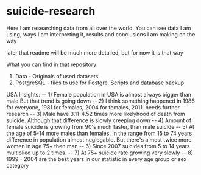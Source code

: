 # suicide-research
Here I am researching data from all over the world. You can see data I am using, ways I am interpreting it, results and conclusions I am making on the way

later that readme will be much more detailed, but for now it is that way

What you can find in that repository

1. Data - Originals of used datasets
2. PostgreSQL - files to use for Postgre. Scripts and database backup

USA Insights:
-- 1) Female population in USA is almost always bigger than male.But that trend is going down
-- 2) I think something happened in 1986 for everyone, 1981 for females, 2004 for females, 2011. needs further research
-- 3) Male have 3.11-4.52 times more likelyhood of death from suicide. Although that difference is slowly creeping down
-- 4) Amount of female suicide is growing from 90's much faster, than male suicide
-- 5) At the age of 5-14 more males than females. In the range from 15 to 74 years difference in population almost neglegable. But there's almost twice more women in age 75+ then man
-- 6) Since 2007 suicides from 5 to 14 years multiplied up to 2 times.
-- 7) At 75+ suicide rate growing very slowly
-- 8) 1999 - 2004 are the best years in our statistic in every age group or sex category

